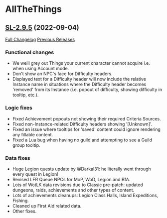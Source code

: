 # AllTheThings

## [SL-2.9.5](https://github.com/DFortun81/AllTheThings/tree/SL-2.9.5) (2022-09-04)
[Full Changelog](https://github.com/DFortun81/AllTheThings/compare/SL-2.9.4...SL-2.9.5) [Previous Releases](https://github.com/DFortun81/AllTheThings/releases)


### Functional changes

- We weill grey out Things your current character cannot acquire i.e. when using Account mode.
- Don't show an NPC's face for Difficulty headers.
- Displayed text for a Difficulty header will now include the relative Instance name in situations where the Difficulty header becomes 'removed' from its Instance (i.e. popout of difficulty, showing difficulty in tooltip, etc.).


### Logic fixes

- Fixed Achievement popouts not showing their required Criteria Sources.
- Fixed non-Instance-related Difficulty headers showing '[Unknown]'.
- Fixed an issue where tooltips for 'saved' content could ignore rendering any fillable content.
- Fixed a Lua bug when having no guild and attempting to see a Guild group tooltip.


### Data fixes

- Huge Legion quests update by @Darkal31: he literally went through every quest in Legion!
- Revised LFR Queue NPCs for MoP, WoD, Legion and BfA.
- Lots of WotLK data revisions due to Classic pre-patch: updated dungeons, raids, achievements and other types of content.
- Lots of achievements cleanups: Legion Class Halls, Island Expeditions, Fishing.
- Cleaned up First Aid related data.
- Other fixes.
